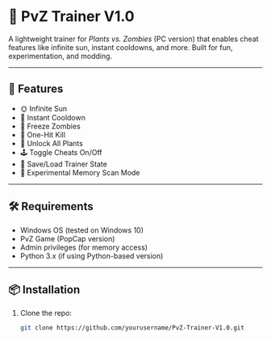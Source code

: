 # 🌻 PvZ Trainer V1.0

A lightweight trainer for *Plants vs. Zombies* (PC version) that enables cheat features like infinite sun, instant cooldowns, and more. Built for fun, experimentation, and modding.

---

## 🚀 Features

- 🌞 Infinite Sun
- 🧠 Instant Cooldown
- 🧟 Freeze Zombies
- 🧨 One-Hit Kill
- 🧱 Unlock All Plants
- 🕹️ Toggle Cheats On/Off
- 💾 Save/Load Trainer State
- 🧪 Experimental Memory Scan Mode

---

## 🛠️ Requirements

- Windows OS (tested on Windows 10)
- PvZ Game (PopCap version)
- Admin privileges (for memory access)
- Python 3.x (if using Python-based version)

---

## 📦 Installation

1. Clone the repo:
   ```bash
   git clone https://github.com/yourusername/PvZ-Trainer-V1.0.git
